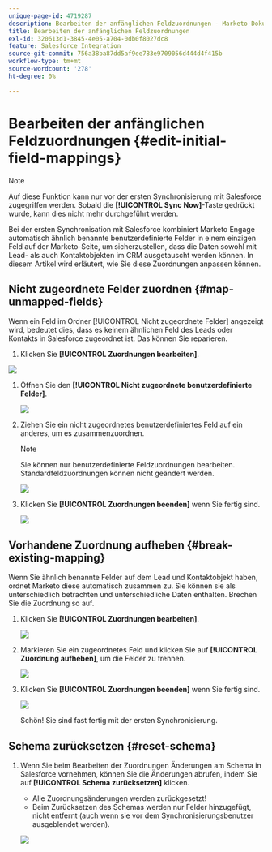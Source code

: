 ```yaml
---
unique-page-id: 4719287
description: Bearbeiten der anfänglichen Feldzuordnungen - Marketo-Dokumente - Produktdokumentation
title: Bearbeiten der anfänglichen Feldzuordnungen
exl-id: 320613d1-3845-4e05-a704-0db0f8027dc8
feature: Salesforce Integration
source-git-commit: 756a38ba87dd5af9ee783e9709056d444d4f415b
workflow-type: tm+mt
source-wordcount: '278'
ht-degree: 0%

---
```


# Bearbeiten der anfänglichen Feldzuordnungen {#edit-initial-field-mappings}

>[!NOTE]
>
>Auf diese Funktion kann nur vor der ersten Synchronisierung mit Salesforce zugegriffen werden. Sobald die **[!UICONTROL Sync Now]**-Taste gedrückt wurde, kann dies nicht mehr durchgeführt werden.

Bei der ersten Synchronisation mit Salesforce kombiniert Marketo Engage automatisch ähnlich benannte benutzerdefinierte Felder in einem einzigen Feld auf der Marketo-Seite, um sicherzustellen, dass die Daten sowohl mit Lead- als auch Kontaktobjekten im CRM ausgetauscht werden können. In diesem Artikel wird erläutert, wie Sie diese Zuordnungen anpassen können.

## Nicht zugeordnete Felder zuordnen {#map-unmapped-fields}

Wenn ein Feld im Ordner [!UICONTROL Nicht zugeordnete Felder] angezeigt wird, bedeutet dies, dass es keinem ähnlichen Feld des Leads oder Kontakts in Salesforce zugeordnet ist. Das können Sie reparieren.

1. Klicken Sie **[!UICONTROL Zuordnungen bearbeiten]**.

![](assets/image2014-12-9-13-3a31-3a0.png)

1. Öffnen Sie den **[!UICONTROL Nicht zugeordnete benutzerdefinierte Felder]**.

   ![](assets/two.png)

1. Ziehen Sie ein nicht zugeordnetes benutzerdefiniertes Feld auf ein anderes, um es zusammenzuordnen.

   >[!NOTE]
   >
   >Sie können nur benutzerdefinierte Feldzuordnungen bearbeiten. Standardfeldzuordnungen können nicht geändert werden.

   ![](assets/three.png)

1. Klicken Sie **[!UICONTROL Zuordnungen beenden]** wenn Sie fertig sind.

   ![](assets/four.png)

## Vorhandene Zuordnung aufheben {#break-existing-mapping}

Wenn Sie ähnlich benannte Felder auf dem Lead und Kontaktobjekt haben, ordnet Marketo diese automatisch zusammen zu. Sie können sie als unterschiedlich betrachten und unterschiedliche Daten enthalten. Brechen Sie die Zuordnung so auf.

1. Klicken Sie **[!UICONTROL Zuordnungen bearbeiten]**.

   ![](assets/image2014-12-9-13-3a31-3a37.png)

1. Markieren Sie ein zugeordnetes Feld und klicken Sie auf **[!UICONTROL Zuordnung aufheben]**, um die Felder zu trennen.

   ![](assets/image2014-12-9-13-3a31-3a47.png)

1. Klicken Sie **[!UICONTROL Zuordnungen beenden]** wenn Sie fertig sind.

   ![](assets/image2014-12-9-13-3a31-3a58.png)

   Schön! Sie sind fast fertig mit der ersten Synchronisierung.

## Schema zurücksetzen {#reset-schema}

1. Wenn Sie beim Bearbeiten der Zuordnungen Änderungen am Schema in Salesforce vornehmen, können Sie die Änderungen abrufen, indem Sie auf **[!UICONTROL Schema zurücksetzen]** klicken.

   * Alle Zuordnungsänderungen werden zurückgesetzt!
   * Beim Zurücksetzen des Schemas werden nur Felder hinzugefügt, nicht entfernt (auch wenn sie vor dem Synchronisierungsbenutzer ausgeblendet werden).

   ![](assets/image2014-12-9-13-3a32-3a8.png)
